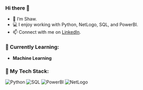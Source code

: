 ### Hi there 👋

- 👋 I’m Shaw.
- 💻 I enjoy working with Python, NetLogo, SQL, and PowerBI.
- 📫 Connect with me on [LinkedIn](https://www.linkedin.com/in/shaw-taylor-581043269/).

### 🌱 Currently Learning:

- **Machine Learning**

### 🚀 My Tech Stack:

![Python](https://img.shields.io/badge/Python-3776AB?style=flat&logo=python&logoColor=white)
![SQL](https://img.shields.io/badge/SQL-4479A1?style=flat&logo=sqlite&logoColor=white)
![PowerBI](https://img.shields.io/badge/PowerBI-F2C811?style=flat&logo=powerbi&logoColor=white)
![NetLogo](https://img.shields.io/badge/NetLogo-5C4F97?style=flat&logo=netlogo&logoColor=white)


